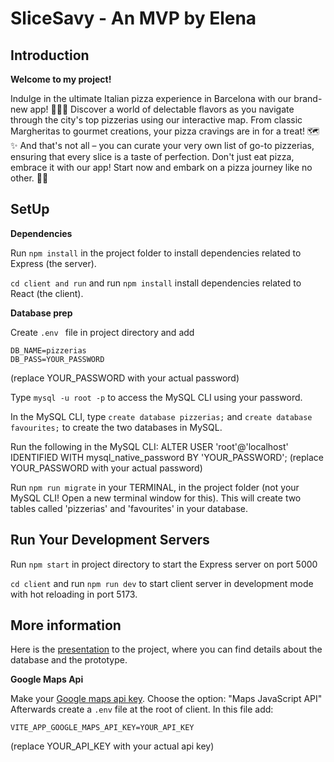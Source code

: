 # SliceSavy - An MVP by Elena

## Introduction

**Welcome to my project!**

Indulge in the ultimate Italian pizza experience in Barcelona with our brand-new app! 🍕🇮🇹 Discover a world of delectable flavors as you navigate through the city's top pizzerias using our interactive map. From classic Margheritas to gourmet creations, your pizza cravings are in for a treat! 🗺️✨ And that's not all – you can curate your very own list of go-to pizzerias, ensuring that every slice is a taste of perfection. Don't just eat pizza, embrace it with our app! Start now and embark on a pizza journey like no other. 📱🍕

## SetUp

**Dependencies**

Run `npm install` in the project folder to install dependencies related to Express (the server).

`cd client and run` and run `npm install` install dependencies related to React (the client).

**Database prep**

Create `.env ` file in project directory and add

```
DB_NAME=pizzerias
DB_PASS=YOUR_PASSWORD
```
(replace YOUR_PASSWORD with your actual password)

Type `mysql -u root -p` to access the MySQL CLI using your password.

In the MySQL CLI, type `create database pizzerias;` and `create database favourites;` to create the two databases in MySQL.

Run the following in the MySQL CLI: ALTER USER 'root'@'localhost' IDENTIFIED WITH mysql_native_password BY 'YOUR_PASSWORD'; (replace YOUR_PASSWORD with your actual password)

Run `npm run migrate` in your TERMINAL, in the project folder (not your MySQL CLI! Open a new terminal window for this). This will create two tables called 'pizzerias' and 'favourites' in your database.

## Run Your Development Servers

Run `npm start` in project directory to start the Express server on port 5000

`cd client` and run `npm run dev` to start client server in development mode with hot reloading in port 5173.

## More information

Here is the [presentation](https://www.canva.com/design/DAFsKSTFyug/a1uubXgvpNDOl_34ZP138Q/edit?utm_content=DAFsKSTFyug&utm_campaign=designshare&utm_medium=link2&utm_source=sharebutton) to the project, where you can find details about the database and the prototype.


**Google Maps Api**

Make your [Google maps api key](https://developers.google.com/maps/apis-by-platform?hl=es-419). Choose the option: "Maps JavaScript API" Afterwards create a `.env` file at the root of client. In this file add: 

```
VITE_APP_GOOGLE_MAPS_API_KEY=YOUR_API_KEY
```

(replace YOUR_API_KEY with your actual api key)